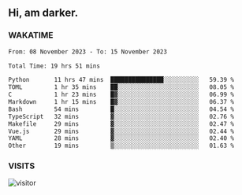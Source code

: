 ## Hi, am darker.

### WAKATIME

<!--START_SECTION:waka-->

```txt
From: 08 November 2023 - To: 15 November 2023

Total Time: 19 hrs 51 mins

Python       11 hrs 47 mins  ███████████████░░░░░░░░░░   59.39 %
TOML         1 hr 35 mins    ██░░░░░░░░░░░░░░░░░░░░░░░   08.05 %
C            1 hr 23 mins    █▓░░░░░░░░░░░░░░░░░░░░░░░   06.99 %
Markdown     1 hr 15 mins    █▓░░░░░░░░░░░░░░░░░░░░░░░   06.37 %
Bash         54 mins         █░░░░░░░░░░░░░░░░░░░░░░░░   04.54 %
TypeScript   32 mins         ▓░░░░░░░░░░░░░░░░░░░░░░░░   02.76 %
Makefile     29 mins         ▓░░░░░░░░░░░░░░░░░░░░░░░░   02.47 %
Vue.js       29 mins         ▓░░░░░░░░░░░░░░░░░░░░░░░░   02.44 %
YAML         28 mins         ▓░░░░░░░░░░░░░░░░░░░░░░░░   02.40 %
Other        19 mins         ▒░░░░░░░░░░░░░░░░░░░░░░░░   01.63 %
```

<!--END_SECTION:waka-->

### VISITS
<!-- i should probably build this when i will have some time -->
![visitor](https://profile-counter.glitch.me/sanix-darker/count.svg)
